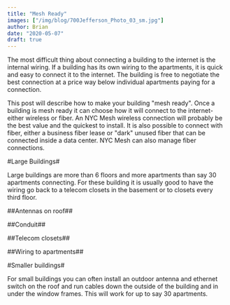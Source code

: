 ```yaml
---
title: "Mesh Ready"
images: ["/img/blog/700Jefferson_Photo_03_sm.jpg"]
author: Brian
date: "2020-05-07"
draft: true
---
```


The most difficult thing about connecting a building to the internet is the internal wiring. If a building has its own wiring to the apartments, it is quick and easy to connect it to the internet. The building is free to negotiate the best connection at a price way below individual apartments paying for a connection.

This post will describe how to make your building "mesh ready". Once a building is mesh ready it can choose how it will connect to the internet- either wireless or fiber. An NYC Mesh wireless connection will probably be the best value and the quickest to install. It is also possible to connect with fiber, either a business fiber lease or "dark" unused fiber that can be connected inside a data center. NYC Mesh can also manage fiber connections.


#Large Buildings#

Large buildings are more than 6 floors and more apartments than say 30 apartments connecting. For these building it is usually good to have the wiring go back to a telecom closets in the basement or to closets every third floor. 

##Antennas on roof##



##Conduit##



##Telecom closets##

##Wiring to apartments##



#Smaller buildings#

For small buildings you can often install an outdoor antenna and ethernet switch on the roof and run cables down the outside of the building and in under the window frames. This will work for up to say 30 apartments.



